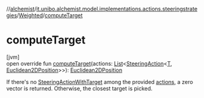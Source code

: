 //[alchemist](../../../index.md)/[it.unibo.alchemist.model.implementations.actions.steeringstrategies](../index.md)/[Weighted](index.md)/[computeTarget](compute-target.md)

# computeTarget

[jvm]\
open override fun [computeTarget](compute-target.md)(actions: [List](https://kotlinlang.org/api/latest/jvm/stdlib/kotlin.collections/-list/index.html)<[SteeringAction](../../it.unibo.alchemist.model.interfaces/-steering-action/index.md)<[T](index.md), [Euclidean2DPosition](../../it.unibo.alchemist.model.implementations.positions/-euclidean2-d-position/index.md)>>): [Euclidean2DPosition](../../it.unibo.alchemist.model.implementations.positions/-euclidean2-d-position/index.md)

If there's no [SteeringActionWithTarget](../../it.unibo.alchemist.model.interfaces/-steering-action-with-target/index.md) among the provided [actions](compute-target.md), a zero vector is returned. Otherwise, the closest target is picked.
